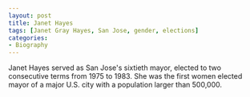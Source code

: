 ```yaml
---
layout: post
title: Janet Hayes
tags: [Janet Gray Hayes, San Jose, gender, elections]
categories:
- Biography
---
```


Janet Hayes served as San Jose's sixtieth mayor, elected to two consecutive terms from 1975 to 1983. She was the first women elected mayor of a major U.S. city with a population larger than 500,000.
